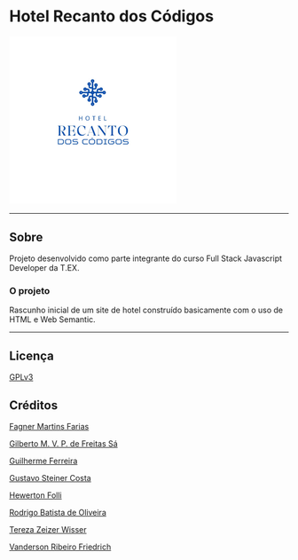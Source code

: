 # Hotel Recanto dos Códigos

<img src="public/images/Logo%20Hotel.jpeg" width="60%" alt="Logo Hotel Recanto dos Códigos"/>

---
## Sobre
Projeto desenvolvido como parte integrante do curso Full Stack Javascript Developer da T.EX.

### O projeto
Rascunho inicial de um site de hotel construído basicamente com o uso de HTML e Web Semantic. 

---
## Licença
[GPLv3](https://choosealicense.com/licenses/gpl-3.0/)


## Créditos
[Fagner Martins Farias](https://github.com/ffagner)

[Gilberto M. V. P. de Freitas Sá](https://github.com/Gibasa)

[Guilherme Ferreira](https://github.com/devguiferreira)

[Gustavo Steiner Costa](https://github.com/GustaSteiner)

[Hewerton Folli](https://github.com/hewertonfl)

[Rodrigo Batista de Oliveira](https://github.com/roliveira22)

[Tereza Zeizer Wisser](https://github.com/Tetezw)

[Vanderson Ribeiro Friedrich](https://github.com/VaanRF)


